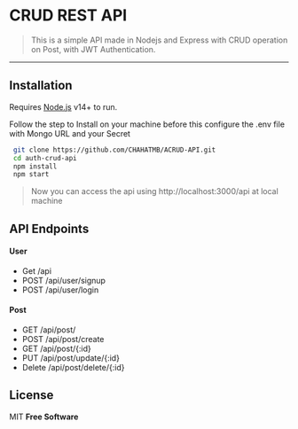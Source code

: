 
# CRUD REST API

> This is a simple API made in Nodejs and Express with CRUD operation on Post, with JWT Authentication. 
---
## Installation

Requires [Node.js](https://nodejs.org/) v14+ to run.

Follow the step to Install on your machine before this configure the .env file with Mongo URL and your Secret
```sh
 git clone https://github.com/CHAHATMB/ACRUD-API.git
 cd auth-crud-api
 npm install
 npm start 
```
> Now you can access the api using http://localhost:3000/api at local machine

## API Endpoints
#### User
  - Get /api
  - POST /api/user/signup
  - POST /api/user/login
#### Post
  - GET /api/post/
  - POST /api/post/create
  - GET /api/post/{:id}
  - PUT /api/post/update/{:id}
  - Delete /api/post/delete/{:id}




## License

MIT
**Free Software**
  
   [node.js]: <http://nodejs.org>
